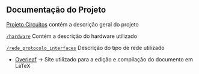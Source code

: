 ## Documentação do Projeto

[Projeto Circuitos](Projeto_Circuitos.pdf) contém a descrição geral do projeto

[`/hardware`](https://github.com/hgrigolli/mackenzie-projeto-quarto-autonomo/tree/master/docs/hardware) Contém a descrição do hardware utilizado

[`/rede_protocolo_interfaces`](https://github.com/hgrigolli/mackenzie-projeto-quarto-autonomo/tree/master/docs/rede_protocolos_interfaces) Descrição do tipo de rede utilizado
* [Overleaf](https://pt.overleaf.com/project) -> Site utilizado para a edição e compilação do documento em LaTeX
